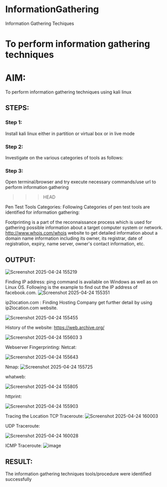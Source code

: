 # InformationGathering
Information Gathering Techiques

# To perform information gathering techniques

# AIM:

To perform information gathering techniques using kali linux 

## STEPS:

### Step 1:

Install kali linux either in partition or virtual box or in live mode

### Step 2:

Investigate on the various categories of tools as follows:

### Step 3:
Open terminal/browser and try execute necessary commands/use url to perform information gathering

>>>HEAD

Pen Test Tools Categories:
Following Categories of pen test tools are identified for information gathering:

Footprinting is a part of the reconnaissance process which is used for gathering possible information about a target computer system or network. http://www.whois.com/whois website to get detailed information about a domain name information including its owner, its registrar, date of registration, expiry, name server, owner's contact information, etc.

## OUTPUT:
![Screenshot 2025-04-24 155219](https://github.com/user-attachments/assets/e03c8f65-3dfb-42e5-9fa7-67434bcf7066)


Finding IP address:
ping command is available on Windows as well as on Linux OS. Following is the example to find out the IP address of facebook.com.
![Screenshot 2025-04-24 155351](https://github.com/user-attachments/assets/7f06d8bc-ef80-4471-9370-eb095a5605ef)

ip2location.com :
Finding Hosting Company get further detail by using ip2location.com website.

![Screenshot 2025-04-24 155455](https://github.com/user-attachments/assets/ab3ed695-8f75-42e9-a6e4-18953aa6a233)

History of the website:
https://web.archive.org/

![
![Screenshot 2025-04-24 155603](https://github.com/user-attachments/assets/7ed690a7-b8a6-40cb-99df-ffe2d9762731)
3](/im/webarcive.png)

Webserver Fingerprinting:
Netcat:

![Screenshot 2025-04-24 155643](https://github.com/user-attachments/assets/302fb2aa-6b50-4484-9a8b-d1f59ef258d9)

Nmap:
![Screenshot 2025-04-24 155725](https://github.com/user-attachments/assets/a345248b-1b59-4b2e-9e97-b17f1c6ef783)

whatweb:


![Screenshot 2025-04-24 155805](https://github.com/user-attachments/assets/269b0597-ef90-4b29-bdc8-28bde571343e)

httprint:


![Screenshot 2025-04-24 155903](https://github.com/user-attachments/assets/22e3bb32-a240-413a-82d9-5802023fbb63)

Tracing the Location
TCP Traceroute:
![Screenshot 2025-04-24 160003](https://github.com/user-attachments/assets/30b0dffc-4e5e-4a82-a39d-325842447a41)


UDP Traceroute:

![Screenshot 2025-04-24 160028](https://github.com/user-attachments/assets/001c116f-b631-4fe8-b427-24cec3d70491)

ICMP Traceroute:
![image](https://github.com/user-attachments/assets/de6ba4d0-eb24-4f40-8c4c-24397f5ee789)


## RESULT:
The information gathering techniques tools/procedure were  identified successfully
